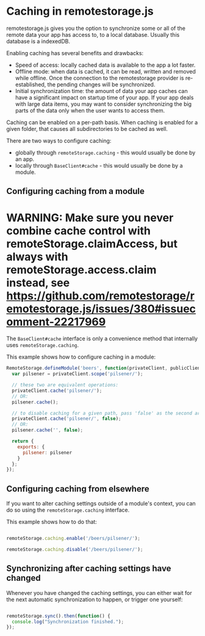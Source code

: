 
Caching in remotestorage.js
===========================

remotestorage.js gives you the option to synchronize some or all of the remote data your app has access to, to a local database. Usually this database is a indexedDB.

Enabling caching has several benefits and drawbacks:
* Speed of access: locally cached data is available to the app a lot faster.
* Offline mode: when data is cached, it can be read, written and removed while offline. Once the connection to the remotestorage provider is re-established, the pending changes will be synchronized.
* Initial synchronization time: the amount of data your app caches can have a significant impact on startup time of your app. If your app deals with large data items, you may want to consider synchronizing the big parts of the data only when the user wants to access them.

Caching can be enabled on a per-path basis. When caching is enabled for a given folder, that causes all subdirectories to be cached as well.

There are two ways to configure caching:
* globally through `remoteStorage.caching` - this would usually be done by an app.
* locally through `BaseClient#cache` - this would usually be done by a module.

Configuring caching from a module
---------------------------------

# WARNING: Make sure you never combine cache control with remoteStorage.claimAccess, but always with remoteStorage.access.claim instead, see https://github.com/remotestorage/remotestorage.js/issues/380#issuecomment-22217969

The `BaseClient#cache` interface is only a convenience method that internally uses `remoteStorage.caching`.

This example shows how to configure caching in a module:
```javascript
RemoteStorage.defineModule('beers', function(privateClient, publicClient) {
  var pilsener = privateClient.scope('pilsener/');

  // these two are equivalent operations:
  privateClient.cache('pilsener/');
  // OR:
  pilsener.cache();

  // to disable caching for a given path, pass 'false' as the second argument:
  privateClient.cache('pilsener/', false);
  // OR:
  pilsener.cache('', false);

  return {
    exports: {
      pilsener: pilsener
    }
  };
});
```

Configuring caching from elsewhere
----------------------------------

If you want to alter caching settings outside of a module's context, you can do so using the `remoteStorage.caching` interface.

This example shows how to do that:
```javascript

remoteStorage.caching.enable('/beers/pilsener/');

remoteStorage.caching.disable('/beers/pilsener/');

```

Synchronizing after caching settings have changed
-------------------------------------------------


Whenever you have changed the caching settings, you can either wait for the next automatic synchronization to happen, or trigger one yourself:

```javascript

remoteStorage.sync().then(function() {
  console.log("Synchronization finished.");
});

```
